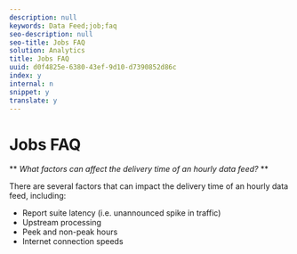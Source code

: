 ```yaml
---
description: null
keywords: Data Feed;job;faq
seo-description: null
seo-title: Jobs FAQ
solution: Analytics
title: Jobs FAQ
uuid: d0f4825e-6380-43ef-9d10-d7390852d86c
index: y
internal: n
snippet: y
translate: y
---
```


# Jobs FAQ

** *What factors can affect the delivery time of an hourly data feed?* ** 

There are several factors that can impact the delivery time of an hourly data feed, including: 

* Report suite latency (i.e. unannounced spike in traffic)
* Upstream processing
* Peek and non-peak hours
* Internet connection speeds
